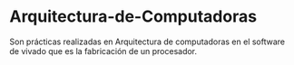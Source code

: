 # Arquitectura-de-Computadoras

Son prácticas realizadas en Arquitectura de computadoras en el software de vivado que es la fabricación de un procesador.

